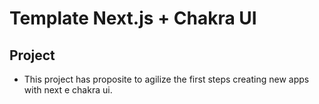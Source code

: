 # Template Next.js + Chakra UI

## Project

- This project has proposite to agilize the first steps creating new apps with next e chakra ui.
